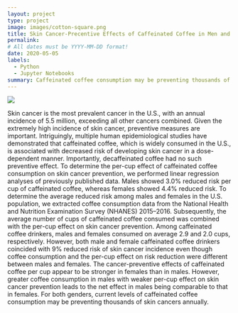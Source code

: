 ```yaml
---
layout: project
type: project
image: images/cotton-square.png
title: Skin Cancer-Precentive Effects of Caffeinated Coffee in Men and Women
permalink: 
# All dates must be YYYY-MM-DD format!
date: 2020-05-05
labels:
  - Python
  - Jupyter Notebooks
summary: Caffeinated coffee consumption may be preventing thousands of skin cancers annually
---
```


<img class="ui image" src="{{ site.baseurl }}/images/cotton-header.png">

Skin cancer is the most prevalent cancer in the U.S., with an annual incidence of 5.5 million, exceeding all other cancers combined. Given the extremely high incidence of skin cancer, preventive measures are important. Intriguingly, multiple human epidemiological studies have demonstrated that caffeinated coffee, which is widely consumed in the U.S., is associated with decreased risk of developing skin cancer in a dose-dependent manner. Importantly, decaffeinated coffee had no such preventive effect. To determine the per-cup effect of caffeinated coffee consumption on skin cancer prevention, we performed linear regression analyses of previously published data. Males showed 3.0% reduced risk per cup of caffeinated coffee, whereas females showed 4.4% reduced risk. To determine the average reduced risk among males and females in the U.S. population, we extracted coffee consumption data from the National Health and Nutrition Examination Survey (NHANES) 2015–2016. Subsequently, the average number of cups of caffeinated coffee consumed was combined with the per-cup effect on skin cancer prevention. Among caffeinated coffee drinkers, males and females consumed on average 2.9 and 2.0 cups, respectively. However, both male and female caffeinated coffee drinkers coincided with 9% reduced risk of skin cancer incidence even though coffee consumption and the per-cup effect on risk reduction were different between males and females. The cancer-preventive effects of caffeinated coffee per cup appear to be stronger in females than in males. However, greater coffee consumption in males with weaker per-cup effect on skin cancer prevention leads to the net effect in males being comparable to that in females. For both genders, current levels of caffeinated coffee consumption may be preventing thousands of skin cancers annually.

